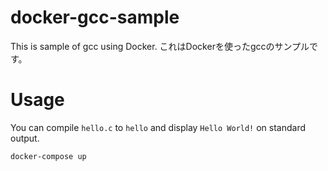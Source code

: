# docker-gcc-sample
This is sample of gcc using Docker. これはDockerを使ったgccのサンプルです。

# Usage
You can compile `hello.c` to `hello` and display `Hello World!` on standard output.

```bash
docker-compose up
```
